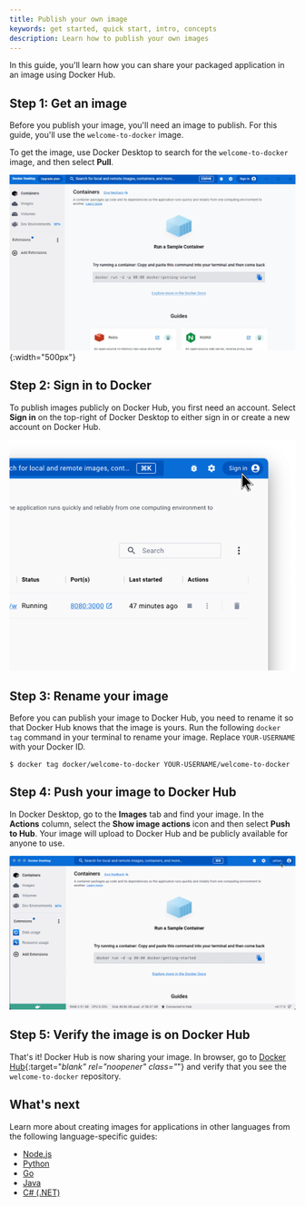```yaml
---
title: Publish your own image
keywords: get started, quick start, intro, concepts
description: Learn how to publish your own images
---
```


In this guide, you'll learn how you can share your packaged application in an image using Docker Hub.

## Step 1: Get an image

Before you publish your image, you'll need an image to publish. For this guide, you'll use the `welcome-to-docker` image.

To get the image, use Docker Desktop to search for the `welcome-to-docker` image, and then select **Pull**.

![Pulling the welcome-to-docker image](images/getting-started-pull.gif){:width="500px"}

## Step 2: Sign in to Docker

To publish images publicly on Docker Hub, you first need an account. Select **Sign in** on the top-right of Docker Desktop to either sign in or create a new account on Docker Hub.

![Signing in to Docker](images/getting-started-sign-in.png)

## Step 3: Rename your image

Before you can publish your image to Docker Hub, you need to rename it so that Docker Hub knows that the image is yours. Run the following `docker tag` command in your terminal to rename your image. Replace `YOUR-USERNAME` with your Docker ID.

```console
$ docker tag docker/welcome-to-docker YOUR-USERNAME/welcome-to-docker
```

## Step 4: Push your image to Docker Hub

In Docker Desktop, go to the **Images** tab and find your image. In the **Actions** column, select the **Show image actions** icon and then select **Push to Hub**. Your image will upload to Docker Hub and be publicly available for anyone to use.

![Push image to Docker Hub](images/getting-started-push.gif)

## Step 5: Verify the image is on Docker Hub

That's it! Docker Hub is now sharing your image. In browser, go to [Docker Hub](https://hub.docker.com){:target="_blank" rel="noopener" class="_"} and verify that you see the `welcome-to-docker` repository.

## What's next

Learn more about creating images for applications in other languages from the following language-specific guides:

 - [Node.js](../language/nodejs/index.md)
 - [Python](../language/python/index.md)
 - [Go](../language/golang/index.md)
 - [Java](../language/java/index.md)
 - [C# (.NET)](../language/dotnet/index.md)
